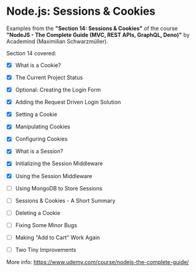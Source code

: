 # Node.js: Sessions & Cookies

Examples from the **"Section 14: Sessions & Cookies"** of the course **"NodeJS - The Complete Guide (MVC, REST APIs, GraphQL, Deno)"** by Academind (Maximilian Schwarzmüller).

Section 14 covered:

- [x] What is a Cookie?
- [x] The Current Project Status
- [x] Optional: Creating the Login Form
- [x] Adding the Request Driven Login Solution
- [x] Setting a Cookie
- [x] Manipulating Cookies
- [x] Configuring Cookies
- [x] What is a Session?
- [x] Initializing the Session Middleware
- [x] Using the Session Middleware
- [ ] Using MongoDB to Store Sessions
- [ ] Sessions & Cookies - A Short Summary
- [ ] Deleting a Cookie
- [ ] Fixing Some Minor Bugs
- [ ] Making "Add to Cart" Work Again
- [ ] Two Tiny Improvements



More info: https://www.udemy.com/course/nodejs-the-complete-guide/

